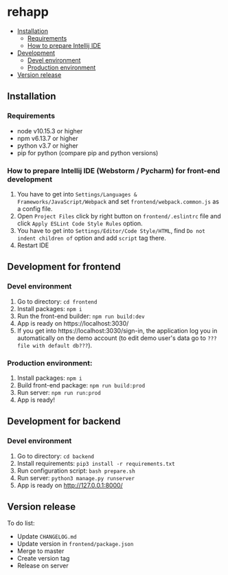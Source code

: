 # rehapp
- [Installation](#installation)
   - [Requirements](#requirements)
   - [How to prepare Intellij IDE](#how-to-prepare-intellij-ide-webstorm--pycharm-for-front-end-development)
- [Development](#development)
   - [Devel environment](#devel-environment)
   - [Production environment](#production-environment)
- [Version release](#version-release)



## Installation

### Requirements
- node v10.15.3 or higher
- npm v6.13.7 or higher
- python v3.7 or higher
- pip for python (compare pip and python versions)

### How to prepare Intellij IDE (Webstorm / Pycharm) for front-end development
1. You have to get into `Settings/Languages & Frameworks/JavaScript/Webpack` and set `frontend/webpack.common.js` as a config file.
2. Open `Project Files` click by right button on `frontend/.eslintrc` file and click `Apply ESLint Code Style Rules` option.
3. You have to get into `Settings/Editor/Code Style/HTML`, find `Do not indent children of` option and add `script` tag there.
4. Restart IDE

## Development for frontend

### Devel environment
1. Go to directory: `cd frontend`
2. Install packages: `npm i`
3. Run the front-end builder: `npm run build:dev`
4. App is ready on https://localhost:3030/
5. If you get into https://localhost:3030/sign-in, the application log you in automatically on 
   the demo account (to edit demo user's data go to `???file with default db???`).

### Production environment:
1. Install packages: `npm i`
2. Build front-end package: `npm run build:prod`
2. Run server: `npm run run:prod`
3. App is ready!

## Development for backend

### Devel environment 
1. Go to directory: `cd backend`
2. Install requirements: `pip3 install -r requirements.txt`
3. Run configuration script: `bash prepare.sh`
4. Run server: `python3 manage.py runserver`
5. App is ready on http://127.0.0.1:8000/


## Version release
To do list:
- Update `CHANGELOG.md`
- Update version in `frontend/package.json`
- Merge to master
- Create version tag
- Release on server
